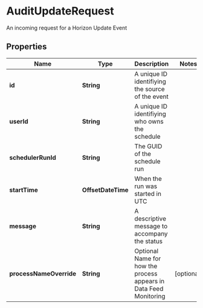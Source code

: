 

# AuditUpdateRequest

An incoming request for a Horizon Update Event

## Properties

| Name | Type | Description | Notes |
|------------ | ------------- | ------------- | -------------|
|**id** | **String** | A unique ID identifiying the source of the event |  |
|**userId** | **String** | A unique ID identifiying who owns the schedule |  |
|**schedulerRunId** | **String** | The GUID of the schedule run |  |
|**startTime** | **OffsetDateTime** | When the run was started in UTC |  |
|**message** | **String** | A descriptive message to accompany the status |  |
|**processNameOverride** | **String** | Optional Name for how the process appears in Data Feed Monitoring |  [optional] |



